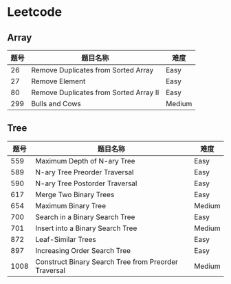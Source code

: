 # Leetcode

## Array

| 题号 |                题目名称                |  难度  |
| ---- | -------------------------------------- | ------ |
| 26   | Remove Duplicates from Sorted Array    | Easy   |
| 27   | Remove Element                         | Easy   |
| 80   | Remove Duplicates from Sorted Array II | Easy   |
| 299  | Bulls and Cows                         | Medium |

## Tree

| 题号 |                       题目名称                       |  难度  |
| ---- | ---------------------------------------------------- | ------ |
| 559  | Maximum Depth of N-ary Tree                          | Easy   |
| 589  | N-ary Tree Preorder Traversal                        | Easy   |
| 590  | N-ary Tree Postorder Traversal                       | Easy   |
| 617  | Merge Two Binary Trees                               | Easy   |
| 654  | Maximum Binary Tree                                  | Medium |
| 700  | Search in a Binary Search Tree                       | Easy   |
| 701  | Insert into a Binary Search Tree                     | Medium |
| 872  | Leaf-Similar Trees                                   | Easy   |
| 897  | Increasing Order Search Tree                         | Easy   |
| 1008 | Construct Binary Search Tree from Preorder Traversal | Medium |